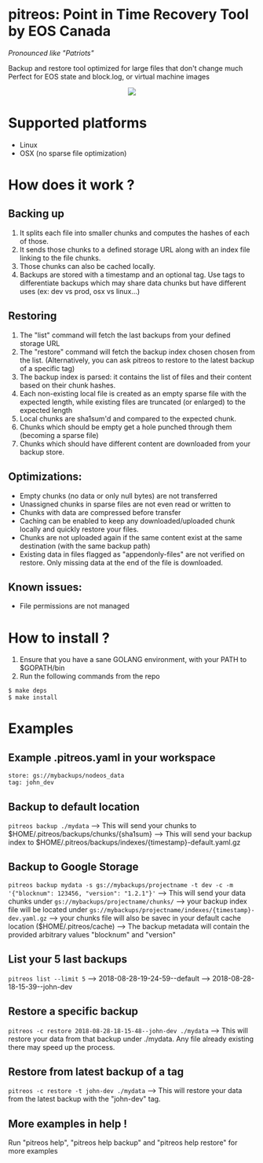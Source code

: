 # pitreos: Point in Time Recovery Tool by EOS Canada
_Pronounced like "Patriots"_

Backup and restore tool optimized for large files that don't change much
Perfect for EOS state and block.log, or virtual machine images

<p align="center">
  <img src="https://eoscanada.github.io/terminal/pitreos_term.svg">
</p>

# Supported platforms

* Linux
* OSX (no sparse file optimization)

# How does it work ?
## Backing up
1. It splits each file into smaller chunks and computes the hashes of each of those.
2. It sends those chunks to a defined storage URL along with an index file linking to the file chunks.
3. Those chunks can also be cached locally.
4. Backups are stored with a timestamp and an optional tag. Use tags to differentiate backups which may share data chunks but have different uses (ex: dev vs prod, osx vs linux...)

## Restoring
1. The "list" command will fetch the last backups from your defined storage URL
2. The "restore" command will fetch the backup index chosen chosen from the list. (Alternatively, you can ask pitreos to restore to the latest backup of a specific tag)
3. The backup index is parsed: it contains the list of files and their content based on their chunk hashes. 
4. Each non-existing local file is created as an empty sparse file with the expected length, while existing files are truncated (or enlarged) to the expected length
5. Local chunks are sha1sum'd and compared to the expected chunk.
6. Chunks which should be empty get a hole punched through them (becoming a sparse file)
7. Chunks which should have different content are downloaded from your backup store.

## Optimizations:
* Empty chunks (no data or only null bytes) are not transferred
* Unassigned chunks in sparse files are not even read or written to
* Chunks with data are compressed before transfer
* Caching can be enabled to keep any downloaded/uploaded chunk locally and quickly restore your files.
* Chunks are not uploaded again if the same content exist at the same destination (with the same backup path)
* Existing data in files flagged as "appendonly-files" are not verified on restore. Only missing data at the end of the file is downloaded.

## Known issues:
* File permissions are not managed

# How to install ?

1. Ensure that you have a sane GOLANG environment, with your PATH to $GOPATH/bin
2. Run the following commands from the repo
```
$ make deps
$ make install
```

# Examples

## Example .pitreos.yaml in your workspace
```# $HOME/myproject/.pitreos.yaml
store: gs://mybackups/nodeos_data
tag: john_dev
```

## Backup to default location
`pitreos backup ./mydata`
--> This will send your chunks to $HOME/.pitreos/backups/chunks/{sha1sum}
--> This will send your backup index to $HOME/.pitreos/backups/indexes/{timestamp}-default.yaml.gz

## Backup to Google Storage

`pitreos backup mydata -s gs://mybackups/projectname -t dev -c -m '{"blocknum": 123456, "version": "1.2.1"}'`
 --> This will send your data chunks under `gs://mybackups/projectname/chunks/`
 --> your backup index file will be located under `gs://mybackups/projectname/indexes/{timestamp}-dev.yaml.gz`
 --> your chunks file will also be savec in your default cache location ($HOME/.pitreos/cache)
 --> The backup metadata will contain the provided arbitrary values "blocknum" and "version"

## List your 5 last backups
`pitreos list --limit 5`
--> 2018-08-28-19-24-59--default
--> 2018-08-28-18-15-39--john-dev

## Restore a specific backup
`pitreos -c restore 2018-08-28-18-15-48--john-dev ./mydata`
 --> This will restore your data from that backup under ./mydata. Any file already existing there may speed up the process.

## Restore from latest backup of a tag
`pitreos -c restore -t john-dev ./mydata`
 --> This will restore your data from the latest backup with the "john-dev" tag.

## More examples in help !
Run "pitreos help", "pitreos help backup" and "pitreos help restore" for more examples

